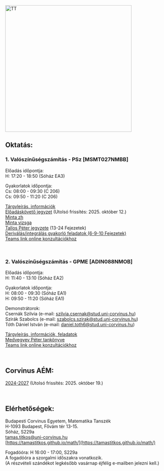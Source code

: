 <img src="https://www.renyi.hu/%7Etitkos/vt.jpg" alt="TT" width="400">

## **Oktatás:**


### **1. Valószínűségszámítás - PSz [MSMT027NMBB]**

Előadás időpontja:  <br />
H: 17:20 - 18:50 (Sóház EA3)  <br />

Gyakorlatok időpontja:  <br />
Cs: 08:00 - 09:30 (C 206)   <br /> 
Cs: 09:50 - 11:20 (C 206)  <br />

[Tárgyleírás, információk](https://drive.google.com/file/d/1G8ZbpNJPGPfM5A30WUWLDQTrJ6D9vzUK/view?usp=sharing) <br />
[Előadáskövető jegyzet](https://drive.google.com/file/d/1CuD1buCTOiRL3dFKseM7qfw7dhx9Xksk/view?usp=sharing)  (Utolsó frissítés: 2025. október 12.) <br />
[Minta zh](https://drive.google.com/file/d/1o9_JXWapCk1IxjpMeTv35x-QCfQVJXBN/view?usp=sharing) <br />
[Minta vizsga](https://drive.google.com/file/d/1pOWmU7-1QtUkgnssc72DSmGGEG_NKaYt/view?usp=sharing) <br />
[Tallos Péter jegyzete](http://web.uni-corvinus.hu/~tallos/Mat.pdf) (13-24 Fejezetek) <br />
[Deriválás/integrálás gyakorló feladatok (6-9-10 Fejezetek)](https://drive.google.com/file/d/19kFgl6P9-N54bnmDp3469reHYsc2Dg0N/view?usp=sharing) <br />
[Teams link online konzultációkhoz](https://teams.microsoft.com/l/meetup-join/19%3ameeting_OWJhOTI4NTYtOTViZi00N2JjLWEyODUtMWUxNTc2ODNjYzQ3%40thread.v2/0?context=%7b%22Tid%22%3a%22f8dd01b8-7276-4ace-aa9d-5767f0f4a5af%22%2c%22Oid%22%3a%22e8354c55-1e97-4848-919c-4fee8f418b8f%22%7d)

   <br />

### **2. Valószínűségszámítás - GPME [ADIN088NMOB]**  

Előadás időpontja:  <br />
H: 11:40 - 13:10 (Sóház EA2)  <br />

Gyakorlatok időpontja:  <br />
H: 08:00 - 09:30 (Sóház EA1)   <br />
H: 09:50 - 11:20 (Sóház EA1)  <br />

Demonstrátorok:   <br />
Csernák Szilvia (e-mail: szilvia.csernak@stud.uni-corvinus.hu) <br />
Szirák Szabolcs (e-mail: szabolcs.szirak@stud.uni-corvinus.hu) <br />
Tóth Dániel István (e-mail: daniel.toth6@stud.uni-corvinus.hu) <br />

[Tárgyleírás, információk, feladatok](https://drive.google.com/file/d/1eZR_07cwyOKVogwtgyR16taufjpBp2SD/view?usp=drive_link)  <br />
[Medvegyev Péter tankönyve](https://unipub.lib.uni-corvinus.hu/3088/1/BCE_MNB_Medvegyev.pdf)  <br />
[Teams link online konzultációkhoz](https://teams.microsoft.com/l/meetup-join/19%3ameeting_OWJhOTI4NTYtOTViZi00N2JjLWEyODUtMWUxNTc2ODNjYzQ3%40thread.v2/0?context=%7b%22Tid%22%3a%22f8dd01b8-7276-4ace-aa9d-5767f0f4a5af%22%2c%22Oid%22%3a%22e8354c55-1e97-4848-919c-4fee8f418b8f%22%7d)

   <br />


## **Corvinus AÉM:**
   
[2024-2027](https://drive.google.com/file/d/1kMTeapJl7Amr9PcdlZrQ5PQsTBzFP_bh/view?usp=sharing) (Utolsó frissítés: 2025. október 19.)

   <br />



   
## **Elérhetőségek:**
Budapesti Corvinus Egyetem, Matematika Tanszék <br />
H-1093 Budapest, Fővám tér 13-15.<br />
Sóház, S229a<br />
tamas.titkos@uni-corvinus.hu<br />
[https://tamastitkos.github.io/math/](https://tamastitkos.github.io/math/)<br />

Fogadóóra: H 16:00 - 17:00, S229a  <br />
A fogadóóra a szorgalmi időszakra vonatkozik.   <br />
(A részvételi szándékot legkésőbb vasárnap éjfélig e-mailben jelezni kell.)


